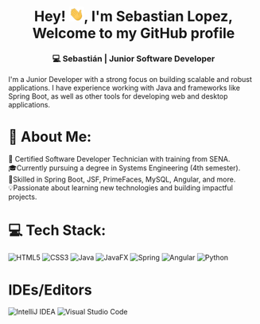 <h1 align="center">Hey! <img src="https://raw.githubusercontent.com/ABSphreak/ABSphreak/master/gifs/Hi.gif" width="30px">, I'm Sebastian Lopez, Welcome to my GitHub profile</h1>

<h3 align="center">💻 Sebastián | Junior Software Developer</h3>

I'm a Junior Developer with a strong focus on building scalable and robust applications. I have experience working with Java and frameworks like Spring Boot, as well as other tools for developing web and desktop applications.
# 💫 About Me:
🚀 Certified Software Developer Technician with training from SENA. <br>🎓Currently pursuing a degree in Systems Engineering (4th semester).<br>📘Skilled in Spring Boot, JSF, PrimeFaces, MySQL, Angular, and more.<br>💡Passionate about learning new technologies and building impactful projects.
# 💻 Tech Stack: 
![HTML5](https://img.shields.io/badge/html5-%23E34F26.svg?style=for-the-badge&logo=html5&logoColor=white) 
![CSS3](https://img.shields.io/badge/css3-%231572B6.svg?style=for-the-badge&logo=css3&logoColor=white)
![Java](https://img.shields.io/badge/java-%23ED8B00.svg?style=for-the-badge&logo=openjdk&logoColor=white) 
![JavaFX](https://img.shields.io/badge/javafx-%23FF0000.svg?style=for-the-badge&logo=javafx&logoColor=white)
![Spring](https://img.shields.io/badge/spring-%236DB33F.svg?style=for-the-badge&logo=spring&logoColor=white) 
![Angular](https://img.shields.io/badge/angular-%23DD0031.svg?style=for-the-badge&logo=angular&logoColor=white)
![Python](https://img.shields.io/badge/python-3670A0?style=for-the-badge&logo=python&logoColor=ffdd54)

  
# IDEs/Editors
![IntelliJ IDEA](https://img.shields.io/badge/IntelliJIDEA-000000.svg?style=for-the-badge&logo=intellij-idea&logoColor=white)
![Visual Studio Code](https://img.shields.io/badge/Visual%20Studio%20Code-0078d7.svg?style=for-the-badge&logo=visual-studio-code&logoColor=white)
